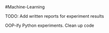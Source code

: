 #Machine-Learning

TODO: Add written reports for experiment results

OOP-ify Python experiments. Clean up code
